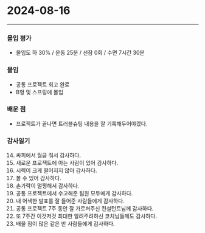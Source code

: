 # 2024-08-16

---

### 몰입 평가
- 몰입도 하 30% / 운동 25분 / 선잠 0회 / 수면 7시간 30분

### 몰입
- 공통 프로젝트 회고 완료
- B형 및 스프링에 몰입

### 배운 점
- 프로젝트가 끝나면 트러블슈팅 내용을 잘 기록해두어야겠다.

### 감사일기
14. 싸피에서 월급 줘서 감사하다.
15. 새로운 프로젝트에 아는 사람이 있어 감사하다.
16. 시력이 크게 떨어지지 않아 감사하다.
17. 볼 수 있어 감사하다.
18. 손가락이 멀쩡해서 감사하다.
19. 공통 프로젝트에서 수고해준 팀원 모두에게 감사하다.
20. 내 어색한 발표를 잘 들어준 사람들에게 감사하다.
21. 공통 프로젝트 7주 동안 잘 가르쳐주신 컨설턴트님께 감사하다.
22. 또 7주간 이것저것 최대한 알려주려하신 코치님들께도 감사하다.
23. 배울 점이 많은 같은 반 사람들에게 감사하다.



  
